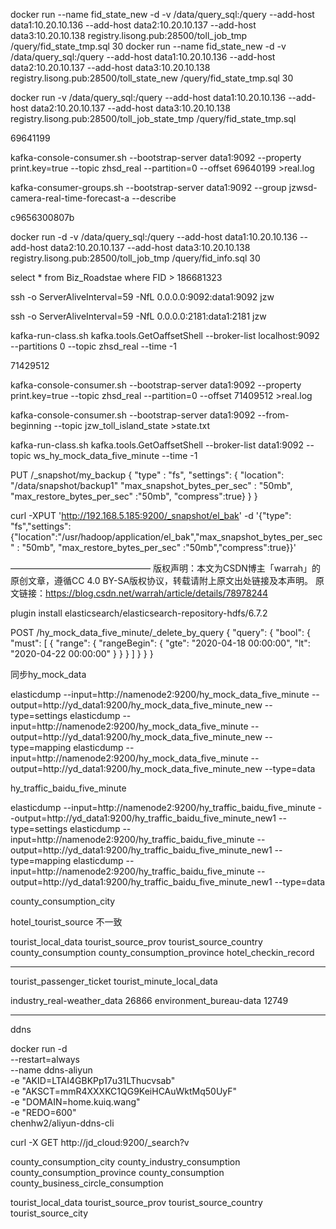 docker run  --name fid_state_new -d -v /data/query_sql:/query  --add-host  data1:10.20.10.136 --add-host  data2:10.20.10.137 --add-host  data3:10.20.10.138 registry.lisong.pub:28500/toll_job_tmp /query/fid_state_tmp.sql    30
docker run  --name fid_state_new -d -v /data/query_sql:/query  --add-host  data1:10.20.10.136 --add-host  data2:10.20.10.137 --add-host  data3:10.20.10.138 registry.lisong.pub:28500/toll_state_new /query/fid_state_tmp.sql    30


docker run    -v /data/query_sql:/query  --add-host  data1:10.20.10.136 --add-host  data2:10.20.10.137 --add-host  data3:10.20.10.138 registry.lisong.pub:28500/toll_job_state_tmp /query/fid_state_tmp.sql


69641199

kafka-console-consumer.sh --bootstrap-server data1:9092 --property print.key=true --topic zhsd_real --partition=0  --offset  69640199 >real.log



kafka-consumer-groups.sh --bootstrap-server data1:9092 --group jzwsd-camera-real-time-forecast-a --describe

c9656300807b


docker run -d   -v /data/query_sql:/query  --add-host  data1:10.20.10.136 --add-host  data2:10.20.10.137 --add-host  data3:10.20.10.138 registry.lisong.pub:28500/toll_job_tmp /query/fid_info.sql  30


select * from Biz_Roadstae where FID > 186681323


ssh -o ServerAliveInterval=59 -NfL 0.0.0.0:9092:data1:9092 jzw


ssh -o ServerAliveInterval=59 -NfL 0.0.0.0:2181:data1:2181 jzw


kafka-run-class.sh kafka.tools.GetOaffsetShell  --broker-list localhost:9092 --partitions 0 --topic zhsd_real --time -1


71429512


kafka-console-consumer.sh --bootstrap-server data1:9092 --property print.key=true --topic zhsd_real --partition=0  --offset 71409512 >real.log


kafka-console-consumer.sh --bootstrap-server data1:9092  --from-beginning --topic jzw_toll_island_state   >state.txt



kafka-run-class.sh kafka.tools.GetOaffsetShell  --broker-list data1:9092  --topic ws_hy_mock_data_five_minute --time -1


PUT /_snapshot/my_backup
{
  "type" : "fs",
  "settings": {
    "location": "/data/snapshot/backup1"
    "max_snapshot_bytes_per_sec" : "50mb",
    "max_restore_bytes_per_sec" :"50mb",
    "compress":true}
  }
}



curl -XPUT 'http://192.168.5.185:9200/_snapshot/el_bak' -d '{"type": "fs","settings": {"location":"/usr/hadoop/application/el_bak","max_snapshot_bytes_per_sec" : "50mb", "max_restore_bytes_per_sec" :"50mb","compress":true}}'

————————————————
版权声明：本文为CSDN博主「warrah」的原创文章，遵循CC 4.0 BY-SA版权协议，转载请附上原文出处链接及本声明。
原文链接：https://blog.csdn.net/warrah/article/details/78978244

plugin install elasticsearch/elasticsearch-repository-hdfs/6.7.2





POST /hy_mock_data_five_minute/_delete_by_query
{
  "query": {
      "bool": {
        "must": [
          {
            "range": {
              "rangeBegin": {
                "gte": "2020-04-18 00:00:00",
                "lt": "2020-04-22 00:00:00"
              }
            }
          }
        ]
      }
    }
}


同步hy_mock_data


elasticdump --input=http://namenode2:9200/hy_mock_data_five_minute --output=http://yd_data1:9200/hy_mock_data_five_minute_new  --type=settings
elasticdump --input=http://namenode2:9200/hy_mock_data_five_minute --output=http://yd_data1:9200/hy_mock_data_five_minute_new  --type=mapping
elasticdump --input=http://namenode2:9200/hy_mock_data_five_minute --output=http://yd_data1:9200/hy_mock_data_five_minute_new  --type=data


hy_traffic_baidu_five_minute

elasticdump --input=http://namenode2:9200/hy_traffic_baidu_five_minute --output=http://yd_data1:9200/hy_traffic_baidu_five_minute_new1  --type=settings
elasticdump --input=http://namenode2:9200/hy_traffic_baidu_five_minute --output=http://yd_data1:9200/hy_traffic_baidu_five_minute_new1  --type=mapping
elasticdump --input=http://namenode2:9200/hy_traffic_baidu_five_minute --output=http://yd_data1:9200/hy_traffic_baidu_five_minute_new1  --type=data





county_consumption_city

hotel_tourist_source 不一致

tourist_local_data
tourist_source_prov
tourist_source_country
county_consumption
county_consumption_province
hotel_checkin_record


---

tourist_passenger_ticket
tourist_minute_local_data



industry_real-weather_data  26866
environment_bureau-data 12749


---

ddns

docker run -d  \
	--restart=always \
	--name ddns-aliyun \
    -e "AKID=LTAI4GBKPp17u31LThucvsab" \
    -e "AKSCT=mmR4XXXKC1QG9KeiHCAuWktMq50UyF" \
    -e "DOMAIN=home.kuiq.wang" \
    -e "REDO=600" \
    chenhw2/aliyun-ddns-cli




curl -X GET http://jd_cloud:9200/_search?v




county_consumption_city
county_industry_consumption
county_consumption_province
county_consumption
county_business_circle_consumption



tourist_local_data
tourist_source_prov
tourist_source_country
tourist_source_city
